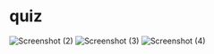 # quiz
![Screenshot (2)](https://github.com/sadvika05/quiz/assets/128731424/7fe8795e-e169-4442-a88c-e562838ded10)
![Screenshot (3)](https://github.com/sadvika05/quiz/assets/128731424/ec353b45-ee11-485f-b65e-7e61b5edcd2e)
![Screenshot (4)](https://github.com/sadvika05/quiz/assets/128731424/873d8b52-e380-43a9-abce-8ee0138c81b3)
